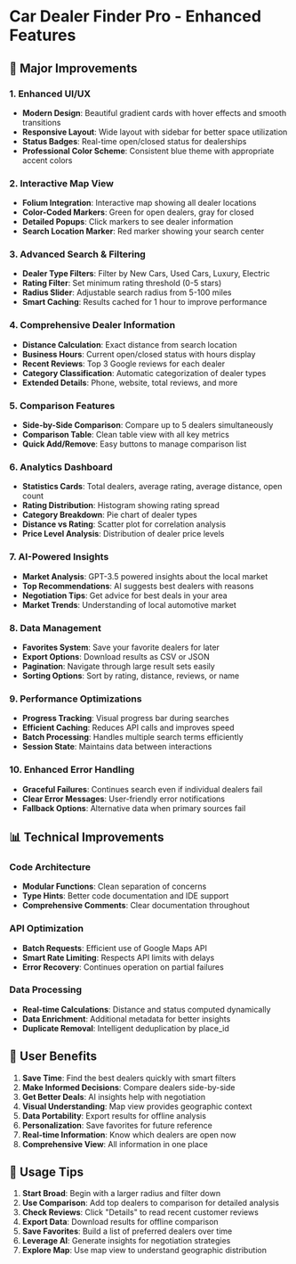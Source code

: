 # Car Dealer Finder Pro - Enhanced Features

## 🚀 Major Improvements

### 1. **Enhanced UI/UX**
- **Modern Design**: Beautiful gradient cards with hover effects and smooth transitions
- **Responsive Layout**: Wide layout with sidebar for better space utilization
- **Status Badges**: Real-time open/closed status for dealerships
- **Professional Color Scheme**: Consistent blue theme with appropriate accent colors

### 2. **Interactive Map View**
- **Folium Integration**: Interactive map showing all dealer locations
- **Color-Coded Markers**: Green for open dealers, gray for closed
- **Detailed Popups**: Click markers to see dealer information
- **Search Location Marker**: Red marker showing your search center

### 3. **Advanced Search & Filtering**
- **Dealer Type Filters**: Filter by New Cars, Used Cars, Luxury, Electric
- **Rating Filter**: Set minimum rating threshold (0-5 stars)
- **Radius Slider**: Adjustable search radius from 5-100 miles
- **Smart Caching**: Results cached for 1 hour to improve performance

### 4. **Comprehensive Dealer Information**
- **Distance Calculation**: Exact distance from search location
- **Business Hours**: Current open/closed status with hours display
- **Recent Reviews**: Top 3 Google reviews for each dealer
- **Category Classification**: Automatic categorization of dealer types
- **Extended Details**: Phone, website, total reviews, and more

### 5. **Comparison Features**
- **Side-by-Side Comparison**: Compare up to 5 dealers simultaneously
- **Comparison Table**: Clean table view with all key metrics
- **Quick Add/Remove**: Easy buttons to manage comparison list

### 6. **Analytics Dashboard**
- **Statistics Cards**: Total dealers, average rating, average distance, open count
- **Rating Distribution**: Histogram showing rating spread
- **Category Breakdown**: Pie chart of dealer types
- **Distance vs Rating**: Scatter plot for correlation analysis
- **Price Level Analysis**: Distribution of dealer price levels

### 7. **AI-Powered Insights**
- **Market Analysis**: GPT-3.5 powered insights about the local market
- **Top Recommendations**: AI suggests best dealers with reasons
- **Negotiation Tips**: Get advice for best deals in your area
- **Market Trends**: Understanding of local automotive market

### 8. **Data Management**
- **Favorites System**: Save your favorite dealers for later
- **Export Options**: Download results as CSV or JSON
- **Pagination**: Navigate through large result sets easily
- **Sorting Options**: Sort by rating, distance, reviews, or name

### 9. **Performance Optimizations**
- **Progress Tracking**: Visual progress bar during searches
- **Efficient Caching**: Reduces API calls and improves speed
- **Batch Processing**: Handles multiple search terms efficiently
- **Session State**: Maintains data between interactions

### 10. **Enhanced Error Handling**
- **Graceful Failures**: Continues search even if individual dealers fail
- **Clear Error Messages**: User-friendly error notifications
- **Fallback Options**: Alternative data when primary sources fail

## 📊 Technical Improvements

### Code Architecture
- **Modular Functions**: Clean separation of concerns
- **Type Hints**: Better code documentation and IDE support
- **Comprehensive Comments**: Clear documentation throughout

### API Optimization
- **Batch Requests**: Efficient use of Google Maps API
- **Smart Rate Limiting**: Respects API limits with delays
- **Error Recovery**: Continues operation on partial failures

### Data Processing
- **Real-time Calculations**: Distance and status computed dynamically
- **Data Enrichment**: Additional metadata for better insights
- **Duplicate Removal**: Intelligent deduplication by place_id

## 🎯 User Benefits

1. **Save Time**: Find the best dealers quickly with smart filters
2. **Make Informed Decisions**: Compare dealers side-by-side
3. **Get Better Deals**: AI insights help with negotiation
4. **Visual Understanding**: Map view provides geographic context
5. **Data Portability**: Export results for offline analysis
6. **Personalization**: Save favorites for future reference
7. **Real-time Information**: Know which dealers are open now
8. **Comprehensive View**: All information in one place

## 🔧 Usage Tips

1. **Start Broad**: Begin with a larger radius and filter down
2. **Use Comparison**: Add top dealers to comparison for detailed analysis
3. **Check Reviews**: Click "Details" to read recent customer reviews
4. **Export Data**: Download results for offline comparison
5. **Save Favorites**: Build a list of preferred dealers over time
6. **Leverage AI**: Generate insights for negotiation strategies
7. **Explore Map**: Use map view to understand geographic distribution 